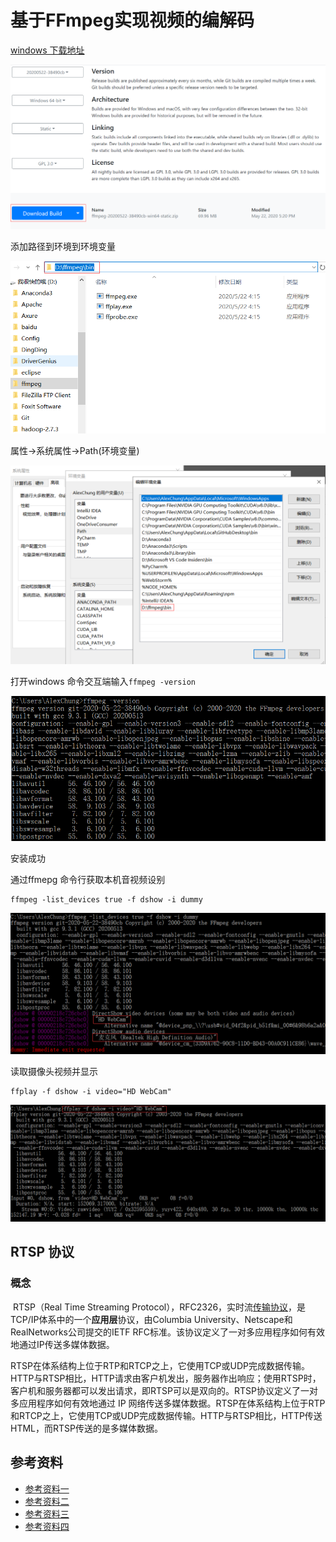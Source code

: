 # 基于FFmpeg实现视频的编解码



[windows 下载地址](https://ffmpeg.zeranoe.com/builds/)

![image-20200523111233842](../graph/image-20200523111233842.png)

添加路径到环境到环境变量

![image-20200523111713135](../graph/image-20200523111713135.png)

属性->系统属性->Path(环境变量)

![image-20200523111905242](../graph/image-20200523111905242.png)

打开windows 命令交互端输入`ffmpeg -version`

![image-20200523112158015](../graph/image-20200523112158015.png)

安装成功

通过ffmepg 命令行获取本机音视频设别

```
ffmpeg -list_devices true -f dshow -i dummy
```

![image-20200523113654218](../graph/image-20200523113654218.png)

读取摄像头视频并显示

```
ffplay -f dshow -i video="HD WebCam"
```

![image-20200523142625481](../graph/image-20200523142625481.png)



## RTSP 协议

### 概念

​       RTSP（Real Time Streaming Protocol），RFC2326，实时流[传输协议](https://baike.baidu.com/item/传输协议)，是TCP/IP体系中的一个**应用层**协议，由Columbia University、Netscape和RealNetworks公司提交的IETF RFC标准。该协议定义了一对多应用程序如何有效地通过IP传送多媒体数据。

​		RTSP在体系结构上位于RTP和RTCP之上，它使用TCP或UDP完成数据传输。HTTP与RTSP相比，HTTP请求由客户机发出，服务器作出响应；使用RTSP时，客户机和服务器都可以发出请求，即RTSP可以是双向的。RTSP协议定义了一对多应用程序如何有效地通过 IP 网络传送多媒体数据。RTSP在体系结构上位于RTP和RTCP之上，它使用TCP或UDP完成数据传输。HTTP与RTSP相比，HTTP传送HTML，而RTSP传送的是多媒体数据。

## 参考资料



* [参考资料一](http://www.ruanyifeng.com/blog/2020/01/ffmpeg.html)
* [参考资料二](https://zhuanlan.zhihu.com/p/38136322)
* [参考资料三](https://trac.ffmpeg.org/wiki/DirectShow "DirectShow")
* [参考资料四](https://blog.csdn.net/weixin_42462202/article/details/98986535 "RTSP")

